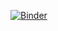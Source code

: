 [![Binder](https://mybinder.org/badge_logo.svg)](https://mybinder.org/v2/gh/c-0-j-0-c/python_and_sql_binder/final?labpath=explore_chinook.ipynb)
